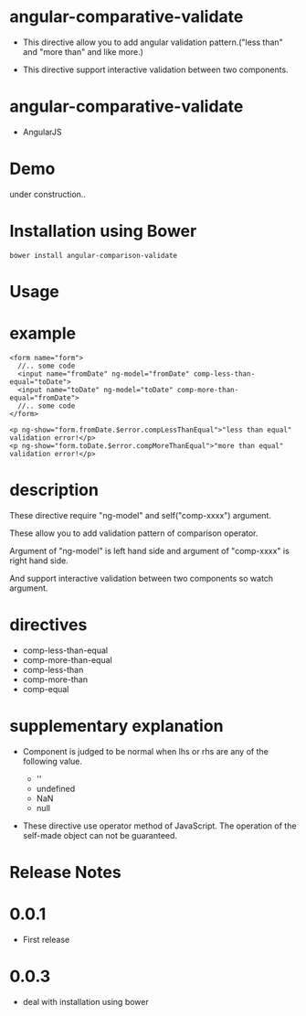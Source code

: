angular-comparative-validate
============================

- This directive allow you to add angular validation pattern.("less than" and "more than" and like more.)

- This directive support interactive validation between two components.

angular-comparative-validate
============================

- AngularJS

Demo
============================
under construction..

Installation using Bower
============================
```
bower install angular-comparison-validate
```

Usage
============================

# example
```
<form name="form">
  //.. some code
  <input name="fromDate" ng-model="fromDate" comp-less-than-equal="toDate">
  <input name="toDate" ng-model="toDate" comp-more-than-equal="fromDate">
  //.. some code
</form>

<p ng-show="form.fromDate.$error.compLessThanEqual">"less than equal" validation error!</p>
<p ng-show="form.toDate.$error.compMoreThanEqual">"more than equal" validation error!</p>
```

# description
These directive require "ng-model" and self("comp-xxxx") argument.

These allow you to add validation pattern of comparison operator.

Argument of "ng-model" is left hand side and argument of "comp-xxxx" is right hand side.

And support interactive validation between two components so watch argument.


# directives
- comp-less-than-equal
- comp-more-than-equal
- comp-less-than
- comp-more-than
- comp-equal

# supplementary explanation
- Component is judged to be normal when lhs or rhs are any of the following value.

    - ''
    - undefined
    - NaN
    - null

- These directive use operator method of JavaScript.
  The operation of the self-made object can not be guaranteed.

Release Notes
============================
# 0.0.1
- First release

# 0.0.3
- deal with installation using bower

